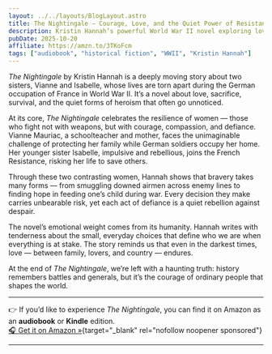 ```yaml
---
layout: ../../layouts/BlogLayout.astro
title: The Nightingale — Courage, Love, and the Quiet Power of Resistance
description: Kristin Hannah’s powerful World War II novel exploring love, resilience, and the sacrifices of two sisters in occupied France.
pubDate: 2025-10-20
affiliate: https://amzn.to/3TKoFcm
tags: ["audiobook", "historical fiction", "WWII", "Kristin Hannah"]
---
```


*The Nightingale* by Kristin Hannah is a deeply moving story about two sisters, Vianne and Isabelle, whose lives are torn apart during the German occupation of France in World War II. It’s a novel about love, sacrifice, survival, and the quiet forms of heroism that often go unnoticed.

At its core, *The Nightingale* celebrates the resilience of women — those who fight not with weapons, but with courage, compassion, and defiance. Vianne Mauriac, a schoolteacher and mother, faces the unimaginable challenge of protecting her family while German soldiers occupy her home. Her younger sister Isabelle, impulsive and rebellious, joins the French Resistance, risking her life to save others.  

Through these two contrasting women, Hannah shows that bravery takes many forms — from smuggling downed airmen across enemy lines to finding hope in feeding one’s child during war. Every decision they make carries unbearable risk, yet each act of defiance is a quiet rebellion against despair.

The novel’s emotional weight comes from its humanity. Hannah writes with tenderness about the small, everyday choices that define who we are when everything is at stake. The story reminds us that even in the darkest times, love — between family, lovers, and country — endures.

At the end of *The Nightingale*, we’re left with a haunting truth: history remembers battles and generals, but it’s the courage of ordinary people that shapes the world.

---

👉 If you’d like to experience *The Nightingale*, you can find it on Amazon as an **audiobook** or **Kindle** edition.  
[🎧 Get it on Amazon »](https://amzn.to/47vvhUp){target="_blank" rel="nofollow noopener sponsored"}

---
